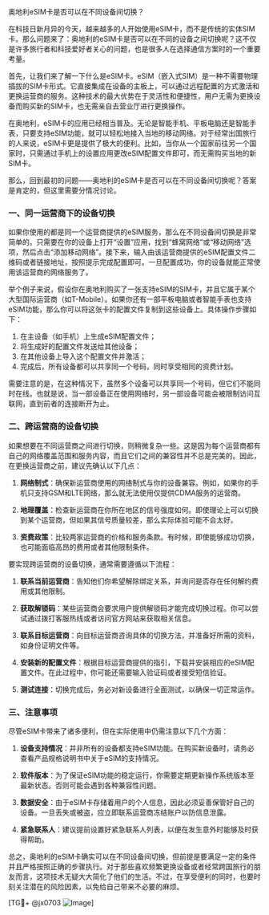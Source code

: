 奥地利eSIM卡是否可以在不同设备间切换？

在科技日新月异的今天，越来越多的人开始使用eSIM卡，而不是传统的实体SIM卡。那么问题来了：奥地利的eSIM卡是否可以在不同的设备之间切换呢？这不仅是许多旅行者和科技爱好者关心的问题，也是很多人在选择通信方案时的一个重要考量。

首先，让我们来了解一下什么是eSIM卡。eSIM（嵌入式SIM）是一种不需要物理插拔的SIM卡形式。它直接集成在设备的主板上，可以通过远程配置的方式激活和更换运营商的服务。这种技术的最大优势在于灵活性和便捷性，用户无需为更换设备而购买新的SIM卡，也无需亲自去营业厅进行更换操作。

在奥地利，eSIM卡的应用已经相当普及。无论是智能手机、平板电脑还是智能手表，只要支持eSIM功能，就可以轻松地接入当地的移动网络。对于经常出国旅行的人来说，eSIM卡更是提供了极大的便利。比如，当你从一个国家前往另一个国家时，只需通过手机上的设置应用更改eSIM配置文件即可，而无需购买当地的新SIM卡。

那么，回到最初的问题——奥地利的eSIM卡是否可以在不同设备间切换呢？答案是肯定的，但这里需要分情况讨论。

### 一、同一运营商下的设备切换

如果你使用的都是同一个运营商提供的eSIM服务，那么在不同设备间切换是非常简单的。只需要在你的设备上打开“设置”应用，找到“蜂窝网络”或“移动网络”选项，然后点击“添加移动网络”。接下来，输入由该运营商提供的eSIM配置文件二维码或者链接地址，按照提示完成配置即可。一旦配置成功，你的设备就能正常使用该运营商的网络服务了。

举个例子来说，假设你在奥地利购买了一张支持eSIM的SIM卡，并且它属于某个大型国际运营商（如T-Mobile）。如果你还有一部平板电脑或者智能手表也支持eSIM功能，那么你可以将这张卡的配置文件复制到这些设备上。具体操作步骤如下：

1. 在主设备（如手机）上生成eSIM配置文件；
2. 将生成好的配置文件发送给其他设备；
3. 在其他设备上导入这个配置文件并激活；
4. 完成后，所有设备都可以共享同一个号码，同时享受相同的资费计划。

需要注意的是，在这种情况下，虽然多个设备可以共享同一个号码，但它们不能同时在线。也就是说，当一部设备正在使用网络时，另一部设备可能会被限制访问互联网，直到前者的连接断开为止。

### 二、跨运营商的设备切换

如果想要在不同运营商之间进行切换，则稍微复杂一些。这是因为每个运营商都有自己的网络覆盖范围和服务内容，而且它们之间的兼容性并不总是完美的。因此，在更换运营商之前，建议先确认以下几点：

1. **网络制式**：确保新运营商使用的网络制式与你的设备兼容。例如，如果你的手机只支持GSM和LTE网络，那么就无法使用仅提供CDMA服务的运营商。
   
2. **地理覆盖**：检查新运营商在你所在地区的信号强度如何。即使理论上可以切换到某个运营商，但如果其信号质量较差，那么实际体验可能不会太好。

3. **资费政策**：比较两家运营商的价格和服务条款。有时候，即使能够成功切换，也可能面临高昂的费用或者其他限制条件。

要实现跨运营商的设备切换，通常需要遵循以下流程：

1. **联系当前运营商**：告知他们你希望解除绑定关系，并询问是否存在任何解约费用或其他限制。
   
2. **获取解锁码**：某些运营商会要求用户提供解锁码才能完成切换过程。你可以尝试通过拨打客服热线或者访问官方网站来获取相关信息。

3. **联系目标运营商**：向目标运营商咨询具体的切换方法，并准备好所需的资料，如身份证明文件等。

4. **安装新的配置文件**：根据目标运营商提供的指引，下载并安装相应的eSIM配置文件。在此过程中，你可能还需要输入验证码或者接受短信验证。

5. **测试连接**：切换完成后，务必对新设备进行全面测试，以确保一切正常运作。

### 三、注意事项

尽管eSIM卡带来了诸多便利，但在实际使用中仍需注意以下几个方面：

1. **设备支持情况**：并非所有的设备都支持eSIM功能。在购买新设备时，请务必查看产品规格说明书中关于eSIM的支持情况。

2. **软件版本**：为了保证eSIM功能的稳定运行，你需要定期更新操作系统版本至最新状态。否则可能会遇到各种兼容性问题。

3. **数据安全**：由于eSIM卡存储着用户的个人信息，因此必须妥善保管好自己的设备。一旦丢失或被盗，应立即联系运营商冻结账户以防信息泄露。

4. **紧急联系人**：建议提前设置好紧急联系人列表，以便在发生意外时能够及时获得帮助。

总之，奥地利的eSIM卡确实可以在不同设备间切换，但前提是要满足一定的条件并且严格按照正确的步骤执行。对于那些喜欢频繁更换设备或者经常跨国旅行的朋友而言，这项技术无疑大大简化了他们的生活。不过，在享受便利的同时，也要时刻关注潜在的风险因素，以免给自己带来不必要的麻烦。

[TG💪+ @jx0703 ![Image](https://github.com/user-attachments/assets/dbca1d08-cadb-493c-b0ec-ad6f7a83f270)]